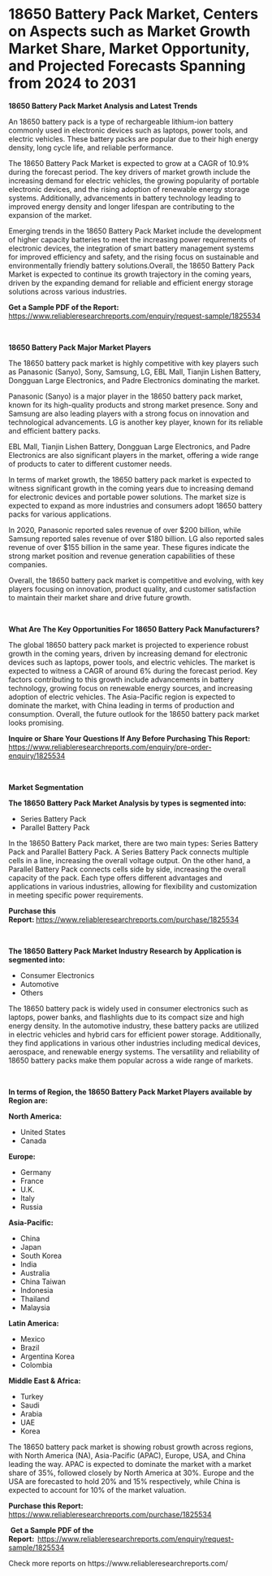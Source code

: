 <p><h1>18650 Battery Pack Market, Centers on Aspects such as Market Growth Market Share, Market Opportunity, and Projected Forecasts Spanning from 2024 to 2031</h1></p><p><strong>18650 Battery Pack Market Analysis and Latest Trends</strong></p>
<p><p>An 18650 battery pack is a type of rechargeable lithium-ion battery commonly used in electronic devices such as laptops, power tools, and electric vehicles. These battery packs are popular due to their high energy density, long cycle life, and reliable performance.</p><p>The 18650 Battery Pack Market is expected to grow at a CAGR of 10.9% during the forecast period. The key drivers of market growth include the increasing demand for electric vehicles, the growing popularity of portable electronic devices, and the rising adoption of renewable energy storage systems. Additionally, advancements in battery technology leading to improved energy density and longer lifespan are contributing to the expansion of the market.</p><p>Emerging trends in the 18650 Battery Pack Market include the development of higher capacity batteries to meet the increasing power requirements of electronic devices, the integration of smart battery management systems for improved efficiency and safety, and the rising focus on sustainable and environmentally friendly battery solutions.Overall, the 18650 Battery Pack Market is expected to continue its growth trajectory in the coming years, driven by the expanding demand for reliable and efficient energy storage solutions across various industries.</p></p>
<p><strong>Get a Sample PDF of the Report:&nbsp;</strong> <a href="https://www.reliableresearchreports.com/enquiry/request-sample/1825534">https://www.reliableresearchreports.com/enquiry/request-sample/1825534</a></p>
<p>&nbsp;</p>
<p><strong>18650 Battery Pack Major Market Players</strong></p>
<p><p>The 18650 battery pack market is highly competitive with key players such as Panasonic (Sanyo), Sony, Samsung, LG, EBL Mall, Tianjin Lishen Battery, Dongguan Large Electronics, and Padre Electronics dominating the market. </p><p>Panasonic (Sanyo) is a major player in the 18650 battery pack market, known for its high-quality products and strong market presence. Sony and Samsung are also leading players with a strong focus on innovation and technological advancements. LG is another key player, known for its reliable and efficient battery packs.</p><p>EBL Mall, Tianjin Lishen Battery, Dongguan Large Electronics, and Padre Electronics are also significant players in the market, offering a wide range of products to cater to different customer needs.</p><p>In terms of market growth, the 18650 battery pack market is expected to witness significant growth in the coming years due to increasing demand for electronic devices and portable power solutions. The market size is expected to expand as more industries and consumers adopt 18650 battery packs for various applications.</p><p>In 2020, Panasonic reported sales revenue of over $200 billion, while Samsung reported sales revenue of over $180 billion. LG also reported sales revenue of over $155 billion in the same year. These figures indicate the strong market position and revenue generation capabilities of these companies.</p><p>Overall, the 18650 battery pack market is competitive and evolving, with key players focusing on innovation, product quality, and customer satisfaction to maintain their market share and drive future growth.</p></p>
<p>&nbsp;</p>
<p><strong>What Are The Key Opportunities For 18650 Battery Pack Manufacturers?</strong></p>
<p><p>The global 18650 battery pack market is projected to experience robust growth in the coming years, driven by increasing demand for electronic devices such as laptops, power tools, and electric vehicles. The market is expected to witness a CAGR of around 6% during the forecast period. Key factors contributing to this growth include advancements in battery technology, growing focus on renewable energy sources, and increasing adoption of electric vehicles. The Asia-Pacific region is expected to dominate the market, with China leading in terms of production and consumption. Overall, the future outlook for the 18650 battery pack market looks promising.</p></p>
<p><strong>Inquire or Share Your Questions If Any Before Purchasing This Report:</strong> <a href="https://www.reliableresearchreports.com/enquiry/pre-order-enquiry/1825534">https://www.reliableresearchreports.com/enquiry/pre-order-enquiry/1825534</a></p>
<p>&nbsp;</p>
<p><strong>Market Segmentation</strong></p>
<p><strong>The 18650 Battery Pack Market Analysis by types is segmented into:</strong></p>
<p><ul><li>Series Battery Pack</li><li>Parallel Battery Pack</li></ul></p>
<p><p>In the 18650 Battery Pack market, there are two main types: Series Battery Pack and Parallel Battery Pack. A Series Battery Pack connects multiple cells in a line, increasing the overall voltage output. On the other hand, a Parallel Battery Pack connects cells side by side, increasing the overall capacity of the pack. Each type offers different advantages and applications in various industries, allowing for flexibility and customization in meeting specific power requirements.</p></p>
<p><strong>Purchase this Report:&nbsp;</strong><a href="https://www.reliableresearchreports.com/purchase/1825534">https://www.reliableresearchreports.com/purchase/1825534</a></p>
<p>&nbsp;</p>
<p><strong>The 18650 Battery Pack Market Industry Research by Application is segmented into:</strong></p>
<p><ul><li>Consumer Electronics</li><li>Automotive</li><li>Others</li></ul></p>
<p><p>The 18650 battery pack is widely used in consumer electronics such as laptops, power banks, and flashlights due to its compact size and high energy density. In the automotive industry, these battery packs are utilized in electric vehicles and hybrid cars for efficient power storage. Additionally, they find applications in various other industries including medical devices, aerospace, and renewable energy systems. The versatility and reliability of 18650 battery packs make them popular across a wide range of markets.</p></p>
<p>&nbsp;</p>
<p><strong>In terms of Region, the 18650 Battery Pack Market Players available by Region are:</strong></p>
<p>
    <p> <strong> North America: </strong>
        <ul>
            <li>United States</li>
            <li>Canada</li>
        </ul>
        </p> 
    <p> <strong> Europe: </strong>
        <ul>
            <li>Germany</li>
            <li>France</li>
            <li>U.K.</li>
            <li>Italy</li>
            <li>Russia</li>
        </ul>
        </p> 
    <p> <strong> Asia-Pacific: </strong>
        <ul>
            <li>China</li>
            <li>Japan</li>
            <li>South Korea</li>
            <li>India</li>
            <li>Australia</li>
            <li>China Taiwan</li>
            <li>Indonesia</li>
            <li>Thailand</li>
            <li>Malaysia</li>
        </ul>
        </p> 
    <p> <strong> Latin America: </strong>
        <ul>
            <li>Mexico</li>
            <li>Brazil</li>
            <li>Argentina Korea</li>
            <li>Colombia</li>
        </ul>
        </p> 
    <p> <strong> Middle East & Africa: </strong>
        <ul>
            <li>Turkey</li>
            <li>Saudi</li>
            <li>Arabia</li>
            <li>UAE</li>
            <li>Korea</li>
        </ul>
    </p>
    </p>
<p><p>The 18650 battery pack market is showing robust growth across regions, with North America (NA), Asia-Pacific (APAC), Europe, USA, and China leading the way. APAC is expected to dominate the market with a market share of 35%, followed closely by North America at 30%. Europe and the USA are forecasted to hold 20% and 15% respectively, while China is expected to account for 10% of the market valuation.</p></p>
<p><strong>Purchase this Report: </strong><a href="https://www.reliableresearchreports.com/purchase/1825534">https://www.reliableresearchreports.com/purchase/1825534</a></p>
<p>&nbsp;<strong>Get a Sample PDF of the Report:&nbsp;&nbsp;</strong><a href="https://www.reliableresearchreports.com/enquiry/request-sample/1825534">https://www.reliableresearchreports.com/enquiry/request-sample/1825534</a></p>
<p><strong></strong></p>
<p>Check more reports on https://www.reliableresearchreports.com/</p>